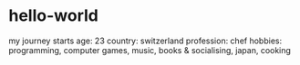 # hello-world
my journey starts
age:        23
country:    switzerland
profession: chef
hobbies:     programming, computer games, music, books & socialising, japan, cooking
